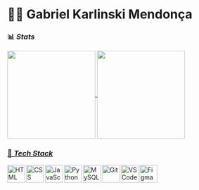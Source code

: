 # 👨‍💻 Gabriel Karlinski Mendonça

### 📊 *Stats*

<div>
  <a href="https://github.com/gabrielkmendonca">
  <img height="200em" align="center" src="https://github-readme-stats.vercel.app/api?username=gabrielkmendonca&show_icons=true&theme=transparent&count_private=true" >
  <img height="200em" align="center" src="https://github-readme-stats.vercel.app/api/top-langs/?username=gabrielkmendonca&theme=transparent&layout=compact&langs_count=16">
  </div>

### 🚀 *Tech Stack*

 
  <img align="left" heigth="40px" width="40px" style="padding-right=10px;" alt="HTML" src="https://cdn.jsdelivr.net/gh/devicons/devicon@latest/icons/html5/html5-original.svg" />
  <img align="left" heigth="40px" width="40px" style="padding-right=10px;" alt="CSS" src="https://cdn.jsdelivr.net/gh/devicons/devicon@latest/icons/css3/css3-original.svg" />
  <img align="left" heigth="40px" width="40px" style="padding-right=10px;" alt="JavaScript" src="https://cdn.jsdelivr.net/gh/devicons/devicon@latest/icons/javascript/javascript-original.svg" />
  <img align="left" heigth="40px" width="40px" style="padding-right=10px;" alt="Python" src="https://cdn.jsdelivr.net/gh/devicons/devicon@latest/icons/python/python-original.svg" />
  <img align="left" heigth="40px" width="40px" style="padding-right=10px;" alt="MySQL" src="https://cdn.jsdelivr.net/gh/devicons/devicon@latest/icons/mysql/mysql-original.svg" />
  <img align="left" heigth="40px" width="40px" style="padding-right=10px;" alt="Git" src="https://cdn.jsdelivr.net/gh/devicons/devicon@latest/icons/git/git-original.svg" />
  <img align="left" heigth="40px" width="40px" style="padding-right=10px;" alt="VS Code" src="https://cdn.jsdelivr.net/gh/devicons/devicon@latest/icons/vscode/vscode-original.svg" />
  <img align="left" heigth="40px" width="40px" style="padding-right=10px;" alt="Figma" src="https://cdn.jsdelivr.net/gh/devicons/devicon@latest/icons/figma/figma-original.svg" />
  


  ##

  
